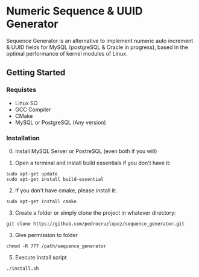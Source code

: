 # Numeric Sequence & UUID Generator 

Sequence Generator is an alternative to implement numeric auto increment & UUID fields for MySQL (postgreSQL & Oracle in progress), based in the optimal performance of kernel modules of Linux.

## Getting Started

### Requistes

- Linux SO 
- GCC Compiler
- CMake
- MySQL or PostgreSQL (Any version)

### Installation

0. Install MySQL Server or PostreSQL (even both if you will) 

1. Open a terminal and install build essentials if you don't have it: 

```
sudo apt-get update
sudo apt-get install build-essential
```
2. If you don't have cmake, please install it:

```
sudo apt-get install cmake
```

3. Create a folder or simply clone the project in whatever directory: 

```
git clone https://github.com/pedrocruzlopez/sequence_generator.git
```
3. Give permission to folder 

```
chmod -R 777 /path/sequence_generator
```

5. Execute install script

```
./install.sh
```
